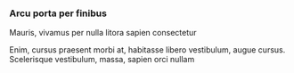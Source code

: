 ### Arcu porta per finibus

Mauris, vivamus per nulla litora sapien consectetur

Enim, cursus praesent morbi at, habitasse libero vestibulum, augue cursus. Scelerisque vestibulum, massa, sapien orci nullam


